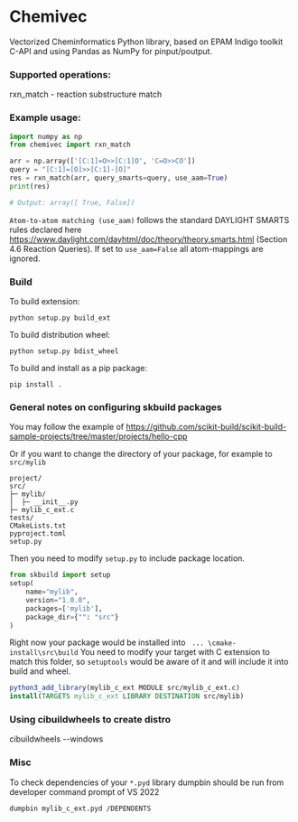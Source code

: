 # Chemivec

Vectorized Cheminformatics Python library, based on EPAM Indigo toolkit C-API
and using Pandas as NumPy for pinput/poutput.

### Supported operations:
rxn_match - reaction substructure match

### Example usage:
```python
import numpy as np
from chemivec import rxn_match

arr = np.array(['[C:1]=O>>[C:1]O', 'C=O>>CO'])
query = "[C:1]=[O]>>[C:1]-[O]"
res = rxn_match(arr, query_smarts=query, use_aam=True)
print(res)

# Output: array([ True, False]) 
```

`Atom-to-atom matching (use_aam)` follows the standard DAYLIGHT SMARTS rules
declared here https://www.daylight.com/dayhtml/doc/theory/theory.smarts.html (Section 4.6 Reaction Queries).
If set to `use_aam=False` all atom-mappings are ignored.


### Build

To build extension:

`python setup.py build_ext`

To build distribution wheel:

`python setup.py bdist_wheel`

To build and install as a pip package:

`pip install .`


### General notes on configuring skbuild packages
You may follow the example of https://github.com/scikit-build/scikit-build-sample-projects/tree/master/projects/hello-cpp

Or if you want to change the directory of your package, for example to `src/mylib`
```
project/
src/
├─ mylib/
│  ├─ __init__.py
├─ mylib_c_ext.c
tests/
CMakeLists.txt
pyproject.toml
setup.py
```

Then you need to modify `setup.py` to include package location.

```python
from skbuild import setup
setup(
    name="mylib",
    version="1.0.0",
    packages=['mylib'],
    package_dir={"": "src"}
)
```

Right now your package would be installed into ` ... \cmake-install\src\build`
You need to modify your target with C extension to match this folder, so
`setuptools` would be aware of it and will include it into build and wheel.

```cmake
python3_add_library(mylib_c_ext MODULE src/mylib_c_ext.c)
install(TARGETS mylib_c_ext LIBRARY DESTINATION src/mylib)
```

### Using cibuildwheels to create distro
cibuildwheels --windows


### Misc
To check dependencies of your `*.pyd` library
dumpbin should be run from developer command prompt of VS 2022

`dumpbin mylib_c_ext.pyd /DEPENDENTS`